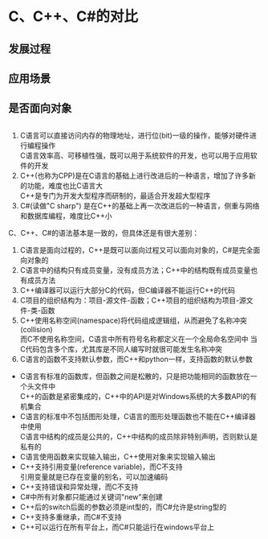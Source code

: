 # C、C++、C#的对比


## 发展过程


## 应用场景


## 是否面向对象

## 
1. C语言可以直接访问内存的物理地址，进行位(bit)一级的操作，能够对硬件进行编程操作  
C语言效率高、可移植性强，既可以用于系统软件的开发，也可以用于应用软件的开发  
2. C++(也称为CPP)是在C语言的基础上进行改进后的一种语言，增加了许多新的功能，难度也比C语言大  
C++是专门为开发大型程序而研制的，最适合开发超大型程序  
3. C#(读做"C sharp")
是在C++的基础上再一次改进后的一种语言，侧重与网络和数据库编程，难度比C++小  

C、C++、C#的语法基本是一致的，但具体还是有很大差别：
1. C语言是面向过程的，C++是既可以面向过程又可以面向对象的，C#是完全面向对象的  
2. C语言中的结构只有成员变量，没有成员方法；C++中的结构既有成员变量也有成员方法  
3. C++编译器可以运行大部分C的代码，但C编译器不能运行C++的代码  
4. C项目的组织结构为：项目-源文件-函数；C++项目的组织结构为项目-源文件-类-函数  
5. C++使用名称空间(namespace)将代码组成逻辑组，从而避免了名称冲突(collision)  
而C不使用名称空间，C语言中所有符号名称都定义在一个全局命名空间中  当C代码包含多个库，尤其库是不同人编写时就很可能发生名称冲突  
6. C语言的函数不支持默认参数，而C++和python一样，支持函数的默认参数

* C语言有标准的函数库，但函数之间是松散的，只是把功能相同的函数放在一个头文件中  
C++的函数是紧密集成的，C++中的API是对Windows系统的大多数API的有机集合  
* C语言的标准中不包括图形处理，C语言的图形处理函数也不能在C++编译器中使用  
C语言中结构的成员是公共的，C++中结构的成员除非特别声明，否则默认是私有的  
* C语言使用函数来实现输入输出，C++使用对象来实现输入输出  
* C++支持引用变量(reference variable)，而C不支持  
引用变量就是已存在变量的别名，可以加速编码  
* C++支持错误和异常处理，而C不支持  
* C#中所有对象都只能通过关键词"new"来创建  
* C++后的switch后面的参数必须是int型的，而C#允许是string型的  
* C++支持多重继承，而C#不支持  
* C++可以运行在所有平台上，而C#只能运行在windows平台上  